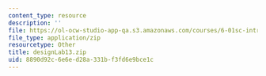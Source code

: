 ```yaml
---
content_type: resource
description: ''
file: https://ol-ocw-studio-app-qa.s3.amazonaws.com/courses/6-01sc-introduction-to-electrical-engineering-and-computer-science-i-spring-2011/8890d92c6e6ed28a331bf3fd6e9bce1c_designLab13.zip
file_type: application/zip
resourcetype: Other
title: designLab13.zip
uid: 8890d92c-6e6e-d28a-331b-f3fd6e9bce1c
---
```

